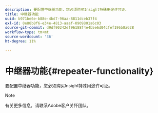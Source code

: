 ```yaml
---
description: 要配置中继器功能，您必须购买Insight特殊用途许可证。
title: 中继器功能
uuid: b971be6e-b88e-4bd7-96aa-8811dceb37f4
exl-id: 0e88b8f6-e34e-4813-aaaf-0909801a6c03
source-git-commit: d9df90242ef96188f4e4b5e6d04cfef196b0a628
workflow-type: tm+mt
source-wordcount: '36'
ht-degree: 11%

---
```


# 中继器功能{#repeater-functionality}

要配置中继器功能，您必须购买Insight特殊用途许可证。

>[!NOTE]
>
>有关更多信息，请联系Adobe客户关怀团队。
